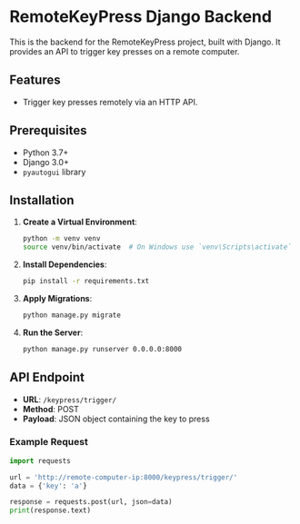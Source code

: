 # RemoteKeyPress Django Backend

This is the backend for the RemoteKeyPress project, built with Django. It provides an API to trigger key presses on a remote computer.

## Features

- Trigger key presses remotely via an HTTP API.

## Prerequisites

- Python 3.7+
- Django 3.0+
- `pyautogui` library

## Installation

1. **Create a Virtual Environment**:

   ```bash
   python -m venv venv
   source venv/bin/activate  # On Windows use `venv\Scripts\activate`
   ```

2. **Install Dependencies**:

   ```bash
   pip install -r requirements.txt
   ```

3. **Apply Migrations**:

   ```bash
   python manage.py migrate
   ```

4. **Run the Server**:
   ```bash
   python manage.py runserver 0.0.0.0:8000
   ```

## API Endpoint

- **URL**: `/keypress/trigger/`
- **Method**: POST
- **Payload**: JSON object containing the key to press

### Example Request

```python
import requests

url = 'http://remote-computer-ip:8000/keypress/trigger/'
data = {'key': 'a'}

response = requests.post(url, json=data)
print(response.text)
```
